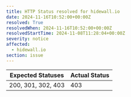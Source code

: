 ```yaml
---
title: HTTP Status resolved for hidewall.io
date: 2024-11-16T10:52:00+00:00Z
resolved: True
resolvedWhen: 2024-11-16T10:52:00+00:00Z
resolvedStartTime: 2024-11-08T11:28:04+00:00Z
severity: notice
affected:
  - hidewall.io
section: issue
---
```


| Expected Statuses | Actual Status  |
|-------------------|----------------|
| 200, 301, 302, 403 | 403 |
